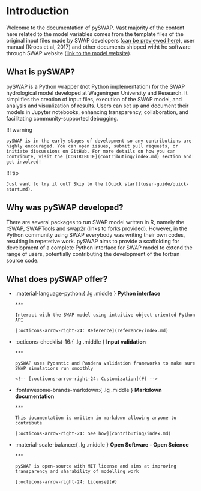 # Introduction

Welcome to the documentation of pySWAP. Vast majority of the content here related to the model variables comes from the template files of the original input files made by SWAP developers ([can be previewed here](wiki/input-files/1-input-files.md)), user manual (Kroes et al, 2017) and other documents shipped witht he software through SWAP website ([link to the model website](https://www.swap.alterra.nl/)).

## What is pySWAP?

pySWAP is a Python wrapper (not Python implementation) for the SWAP hydrological model developed at Wageningen University and Research. It simplifies the creation of input files, execution of the SWAP model, and analysis and visualization of results. Users can set up and document their models in Jupyter notebooks, enhancing transparency, collaboration, and facilitating community-supported debugging.

!!! warning

    pySWAP is in the early stages of development so any contributions are highly encouraged. You can open issues, submit pull requests, or initiate discussions on GitHub. For more details on how you can contribute, visit the [CONTRIBUTE](contributing/index.md) section and get involved!

!!! tip

    Just want to try it out? Skip to the [Quick start](user-guide/quick-start.md).

## Why was pySWAP developed?

There are several packages to run SWAP model written in R, namely the rSWAP, SWAPTools and swap2r (links to forks provided). However, in the Python community using SWAP everybody was writing their own codes, resulting in repetetive work. pySWAP aims to provide a scaffolding for development of a complete Python interface for SWAP model to extend the range of users, potentially contributing the development of the fortran source code.

## What does pySWAP offer?

<div class="grid cards" markdown>

- :material-language-python:{ .lg .middle } **Python interface**

      ***

      Interact with the SWAP model using intuitive object-oriented Python API

      [:octicons-arrow-right-24: Reference](reference/index.md)

- :octicons-checklist-16:{ .lg .middle } **Input validation**

      ***

      pySWAP uses Pydantic and Pandera validation frameworks to make sure
      SWAP simulations run smoothly

      <!-- [:octicons-arrow-right-24: Customization](#) -->

- :fontawesome-brands-markdown:{ .lg .middle } **Markdown documentation**

      ***

      This documentation is written in markdown allowing anyone to contribute

      [:octicons-arrow-right-24: See how](contributing/index.md)

- :material-scale-balance:{ .lg .middle } **Open Software - Open Science**

      ***

      pySWAP is open-source with MIT license and aims at improving
      transparency and sharability of modelling work

      [:octicons-arrow-right-24: License](#)

</div>
